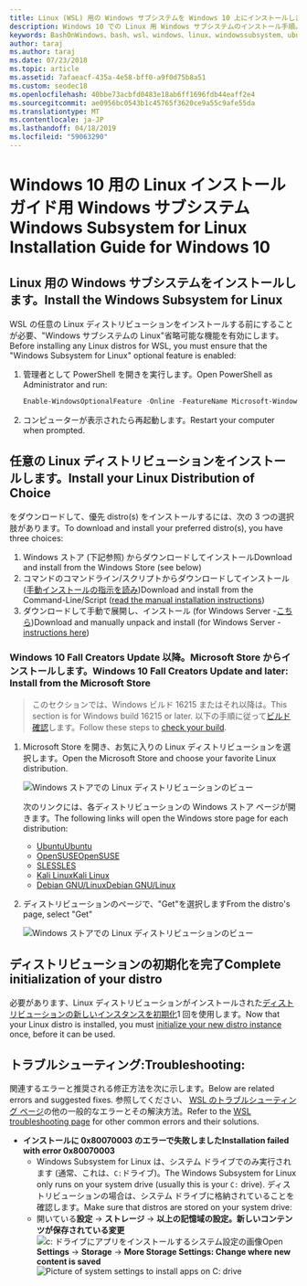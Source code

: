 ```yaml
---
title: Linux (WSL) 用の Windows サブシステムを Windows 10 上にインストールします。
description: Windows 10 での Linux 用 Windows サブシステムのインストール手順。
keywords: BashOnWindows、bash、wsl、windows、linux、windowssubsystem、ubuntu、debian、suse、windows 10 用 windows サブシステムのインストールします。
author: taraj
ms.author: taraj
ms.date: 07/23/2018
ms.topic: article
ms.assetid: 7afaeacf-435a-4e58-bff0-a9f0d75b8a51
ms.custom: seodec18
ms.openlocfilehash: 40bbe73acbfd0483e18ab6ff1696fdb44eaff2e4
ms.sourcegitcommit: ae0956bc0543b1c45765f3620ce9a55c9afe55da
ms.translationtype: MT
ms.contentlocale: ja-JP
ms.lasthandoff: 04/18/2019
ms.locfileid: "59063290"
---
```

# <a name="windows-subsystem-for-linux-installation-guide-for-windows-10"></a><span data-ttu-id="fd756-104">Windows 10 用の Linux インストール ガイド用 Windows サブシステム</span><span class="sxs-lookup"><span data-stu-id="fd756-104">Windows Subsystem for Linux Installation Guide for Windows 10</span></span>

## <a name="install-the-windows-subsystem-for-linux"></a><span data-ttu-id="fd756-105">Linux 用の Windows サブシステムをインストールします。</span><span class="sxs-lookup"><span data-stu-id="fd756-105">Install the Windows Subsystem for Linux</span></span>

<span data-ttu-id="fd756-106">WSL の任意の Linux ディストリビューションをインストールする前にすることが必要、"Windows サブシステムの Linux"省略可能な機能を有効にします。</span><span class="sxs-lookup"><span data-stu-id="fd756-106">Before installing any Linux distros for WSL, you must ensure that the "Windows Subsystem for Linux" optional feature is enabled:</span></span>

1. <span data-ttu-id="fd756-107">管理者として PowerShell を開きを実行します。</span><span class="sxs-lookup"><span data-stu-id="fd756-107">Open PowerShell as Administrator and run:</span></span>
    ```powershell
    Enable-WindowsOptionalFeature -Online -FeatureName Microsoft-Windows-Subsystem-Linux
    ```

2. <span data-ttu-id="fd756-108">コンピューターが表示されたら再起動します。</span><span class="sxs-lookup"><span data-stu-id="fd756-108">Restart your computer when prompted.</span></span>

## <a name="install-your-linux-distribution-of-choice"></a><span data-ttu-id="fd756-109">任意の Linux ディストリビューションをインストールします。</span><span class="sxs-lookup"><span data-stu-id="fd756-109">Install your Linux Distribution of Choice</span></span>
<span data-ttu-id="fd756-110">をダウンロードして、優先 distro(s) をインストールするには、次の 3 つの選択肢があります。</span><span class="sxs-lookup"><span data-stu-id="fd756-110">To download and install your preferred distro(s), you have three choices:</span></span>
1. <span data-ttu-id="fd756-111">Windows ストア (下記参照) からダウンロードしてインストール</span><span class="sxs-lookup"><span data-stu-id="fd756-111">Download and install from the Windows Store (see below)</span></span>
1. <span data-ttu-id="fd756-112">コマンドのコマンドライン/スクリプトからダウンロードしてインストール ([手動インストールの指示を読み](install-manual.md))</span><span class="sxs-lookup"><span data-stu-id="fd756-112">Download and install from the Command-Line/Script ([read the manual installation instructions](install-manual.md))</span></span>
1. <span data-ttu-id="fd756-113">ダウンロードして手動で展開し、インストール (for Windows Server -[こちら](install-on-server.md))</span><span class="sxs-lookup"><span data-stu-id="fd756-113">Download and manually unpack and install (for Windows Server - [instructions here](install-on-server.md))</span></span>

### <a name="windows-10-fall-creators-update-and-later-install-from-the-microsoft-store"></a><span data-ttu-id="fd756-114">Windows 10 Fall Creators Update 以降。Microsoft Store からインストールします。</span><span class="sxs-lookup"><span data-stu-id="fd756-114">Windows 10 Fall Creators Update and later: Install from the Microsoft Store</span></span>

> <span data-ttu-id="fd756-115">このセクションでは、Windows ビルド 16215 またはそれ以降は。</span><span class="sxs-lookup"><span data-stu-id="fd756-115">This section is for Windows build 16215 or later.</span></span>  <span data-ttu-id="fd756-116">以下の手順に従って[ビルド確認](troubleshooting.md#check-your-build-number)します。</span><span class="sxs-lookup"><span data-stu-id="fd756-116">Follow these steps to [check your build](troubleshooting.md#check-your-build-number).</span></span> 

1. <span data-ttu-id="fd756-117">Microsoft Store を開き、お気に入りの Linux ディストリビューションを選択します。</span><span class="sxs-lookup"><span data-stu-id="fd756-117">Open the Microsoft Store and choose your favorite Linux distribution.</span></span>

    ![Windows ストアでの Linux ディストリビューションのビュー](media/store.png)

    <span data-ttu-id="fd756-119">次のリンクには、各ディストリビューションの Windows ストア ページが開きます。</span><span class="sxs-lookup"><span data-stu-id="fd756-119">The following links will open the Windows store page for each distribution:</span></span>

    * [<span data-ttu-id="fd756-120">Ubuntu</span><span class="sxs-lookup"><span data-stu-id="fd756-120">Ubuntu</span></span>](https://www.microsoft.com/store/p/ubuntu/9nblggh4msv6)
    * [<span data-ttu-id="fd756-121">OpenSUSE</span><span class="sxs-lookup"><span data-stu-id="fd756-121">OpenSUSE</span></span>](https://www.microsoft.com/store/apps/9njvjts82tjx)
    * [<span data-ttu-id="fd756-122">SLES</span><span class="sxs-lookup"><span data-stu-id="fd756-122">SLES</span></span>](https://www.microsoft.com/store/apps/9p32mwbh6cns)
    * [<span data-ttu-id="fd756-123">Kali Linux</span><span class="sxs-lookup"><span data-stu-id="fd756-123">Kali Linux</span></span>](https://www.microsoft.com/store/apps/9PKR34TNCV07)
    * [<span data-ttu-id="fd756-124">Debian GNU/Linux</span><span class="sxs-lookup"><span data-stu-id="fd756-124">Debian GNU/Linux</span></span>](https://www.microsoft.com/store/apps/9MSVKQC78PK6)

1. <span data-ttu-id="fd756-125">ディストリビューションのページで、"Get"を選択します</span><span class="sxs-lookup"><span data-stu-id="fd756-125">From the distro's page, select "Get"</span></span>

    ![Windows ストアでの Linux ディストリビューションのビュー](media/UbuntuStore.png)

## <a name="complete-initialization-of-your-distro"></a><span data-ttu-id="fd756-127">ディストリビューションの初期化を完了</span><span class="sxs-lookup"><span data-stu-id="fd756-127">Complete initialization of your distro</span></span>
<span data-ttu-id="fd756-128">必要があります、Linux ディストリビューションがインストールされた[ディストリビューションの新しいインスタンスを初期化](initialize-distro.md)1 回を使用します。</span><span class="sxs-lookup"><span data-stu-id="fd756-128">Now that your Linux distro is installed, you must [initialize your new distro instance](initialize-distro.md) once, before it can be used.</span></span>

## <a name="troubleshooting"></a><span data-ttu-id="fd756-129">トラブルシューティング:</span><span class="sxs-lookup"><span data-stu-id="fd756-129">Troubleshooting:</span></span> 

<span data-ttu-id="fd756-130">関連するエラーと推奨される修正方法を次に示します。</span><span class="sxs-lookup"><span data-stu-id="fd756-130">Below are related errors and suggested fixes.</span></span> <span data-ttu-id="fd756-131">参照してください、 [WSL のトラブルシューティング ページ](troubleshooting.md)の他の一般的なエラーとその解決方法。</span><span class="sxs-lookup"><span data-stu-id="fd756-131">Refer to the [WSL troubleshooting page](troubleshooting.md) for other common errors and their solutions.</span></span>

* <span data-ttu-id="fd756-132">**インストールに 0x80070003 のエラーで失敗しました**</span><span class="sxs-lookup"><span data-stu-id="fd756-132">**Installation failed with error 0x80070003**</span></span>
    * <span data-ttu-id="fd756-133">Windows Subsystem for Linux は、システム ドライブでのみ実行されます (通常、これは、`C:`ドライブ)。</span><span class="sxs-lookup"><span data-stu-id="fd756-133">The Windows Subsystem for Linux only runs on your system drive (usually this is your `C:` drive).</span></span> <span data-ttu-id="fd756-134">ディストリビューションの場合は、システム ドライブに格納されていることを確認します。</span><span class="sxs-lookup"><span data-stu-id="fd756-134">Make sure that distros are stored on your system drive:</span></span>  
    * <span data-ttu-id="fd756-135">開いている**設定** -> **ストレージ** -> **以上の記憶域の設定。新しいコンテンツが保存されている変更**
    ![c: ドライブにアプリをインストールするシステム設定の画像](media/AppStorage.png)</span><span class="sxs-lookup"><span data-stu-id="fd756-135">Open **Settings** -> **Storage** -> **More Storage Settings: Change where new content is saved**
![Picture of system settings to install apps on C: drive](media/AppStorage.png)</span></span>
